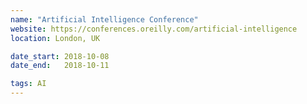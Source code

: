 ```yaml
---
name: "Artificial Intelligence Conference"
website: https://conferences.oreilly.com/artificial-intelligence
location: London, UK

date_start: 2018-10-08
date_end:   2018-10-11

tags: AI
---
```

